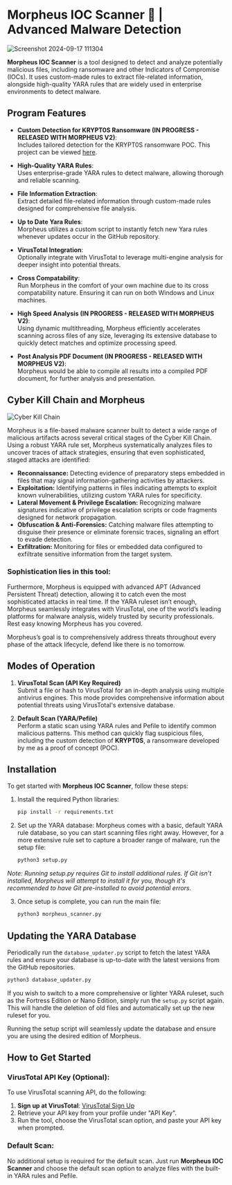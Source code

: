 # Morpheus IOC Scanner 🔎 | Advanced Malware Detection

![Screenshot 2024-09-17 111304](https://github.com/user-attachments/assets/868cbf26-a411-4d1a-98ee-7003b5496d8f)

**Morpheus IOC Scanner** is a tool designed to detect and analyze potentially malicious files, including ransomware and other Indicators of Compromise (IOCs). It uses custom-made rules to extract file-related information, alongside high-quality YARA rules that are widely used in enterprise environments to detect malware.

## Program Features

- **Custom Detection for KRYPT0S Ransomware (IN PROGRESS - RELEASED WITH MORPHEUS V2)**:        
  Includes tailored detection for the KRYPT0S ransomware POC. This project can be viewed [here](https://github.com/phantom0004/KRYPT0S-Ransomware_POC).
  
- **High-Quality YARA Rules**:                                    
  Uses enterprise-grade YARA rules to detect malware, allowing thorough and reliable scanning.

- **File Information Extraction**:                        
  Extract detailed file-related information through custom-made rules designed for comprehensive file analysis.

- **Up to Date Yara Rules**:                                                      
  Morpheus utilizes a custom script to instantly fetch new Yara rules whenever updates occur in the GitHub repository.

- **VirusTotal Integration**:                          
  Optionally integrate with VirusTotal to leverage multi-engine analysis for deeper insight into potential threats.

- **Cross Compatability**:                            
  Run Morpheus in the comfort of your own machine due to its cross compatability nature. Ensuring it can run on both Windows and Linux machines.

- **High Speed Analysis (IN PROGRESS - RELEASED WITH MORPHEUS V2)**:                          
  Using dynamic multithreading, Morpheus efficiently accelerates scanning across files of any size, leveraging its extensive database to quickly detect matches and optimize processing speed.

- **Post Analysis PDF Document (IN PROGRESS - RELEASED WITH MORPHEUS V2)**:                                
  Morpheus would be able to compile all results into a compiled PDF document, for further analysis and presentation.
  
## Cyber Kill Chain and Morpheus

![Cyber Kill Chain](https://media.licdn.com/dms/image/C5612AQHCdEev7C56Gw/article-cover_image-shrink_720_1280/0/1520089627600?e=2147483647&v=beta&t=BTtweA-JrXypvEAoHWdhxHfk3UQvLSMJgIrPDUPoOXQ)

Morpheus is a file-based malware scanner built to detect a wide range of malicious artifacts across several critical stages of the Cyber Kill Chain. Using a robust YARA rule set, Morpheus systematically analyzes files to uncover traces of attack strategies, ensuring that even sophisticated, staged attacks are identified:

- **Reconnaissance:** Detecting evidence of preparatory steps embedded in files that may signal information-gathering activities by attackers.
- **Exploitation:** Identifying patterns in files indicating attempts to exploit known vulnerabilities, utilizing custom YARA rules for specificity.
- **Lateral Movement & Privilege Escalation:** Recognizing malware signatures indicative of privilege escalation scripts or code fragments designed for network propagation.
- **Obfuscation & Anti-Forensics:** Catching malware files attempting to disguise their presence or eliminate forensic traces, signaling an effort to evade detection.
- **Exfiltration:** Monitoring for files or embedded data configured to exfiltrate sensitive information from the target system.

### Sophistication lies in this tool:

Furthermore, Morpheus is equipped with advanced APT (Advanced Persistent Threat) detection, allowing it to catch even the most sophisticated attacks in real time. If the YARA ruleset isn’t enough, Morpheus seamlessly integrates with VirusTotal, one of the world’s leading platforms for malware analysis, widely trusted by security professionals. Rest easy knowing Morpheus has you covered.

Morpheus’s goal is to comprehensively address threats throughout every phase of the attack lifecycle, defend like there is no tomorrow.

## Modes of Operation

1. **VirusTotal Scan (API Key Required)**  
   Submit a file or hash to VirusTotal for an in-depth analysis using multiple antivirus engines. This mode provides comprehensive information about potential threats using VirusTotal's extensive database.

2. **Default Scan (YARA/Pefile)**  
   Perform a static scan using YARA rules and Pefile to identify common malicious patterns. This method can quickly flag suspicious files, including the custom detection of **KRYPT0S**, a ransomware developed by me as a proof of concept (POC).

## Installation

To get started with **Morpheus IOC Scanner**, follow these steps:

1. Install the required Python libraries:
    ```bash 
    pip install -r requirements.txt  
    ```
 2. Set up the YARA database: Morpheus comes with a basic, default YARA rule database, so you can start scanning files right away. However, for a more extensive rule set to capture a broader range of malware, run the setup file:
    ```python
    python3 setup.py
    ```
*Note: Running setup.py requires Git to install additional rules. If Git isn’t installed, Morpheus will attempt to install it for you, though it's recommended to have Git pre-installed to avoid potential errors.*

3. Once setup is complete, you can run the main file:
    ```python
    python3 morpheus_scanner.py
    ```

## Updating the YARA Database

Periodically run the `database_updater.py` script to fetch the latest YARA rules and ensure your database is up-to-date with the latest versions from the GitHub repositories.

```bash
python3 database_updater.py
```

If you wish to switch to a more comprehensive or lighter YARA ruleset, such as the Fortress Edition or Nano Edition, simply run the `setup.py` script again. This will handle the deletion of old files and automatically set up the new ruleset for you.

Running the setup script will seamlessly update the database and ensure you are using the desired edition of Morpheus.

## How to Get Started

### VirusTotal API Key (Optional):
To use VirusTotal scanning API, do the following:
1. **Sign up at VirusTotal**: [VirusTotal Sign Up](https://www.virustotal.com)
2. Retrieve your API key from your profile under "API Key".
3. Run the tool, choose the VirusTotal scan option, and paste your API key when prompted.

### Default Scan:
No additional setup is required for the default scan. Just run **Morpheus IOC Scanner** and choose the default scan option to analyze files with the built-in YARA rules and Pefile.
